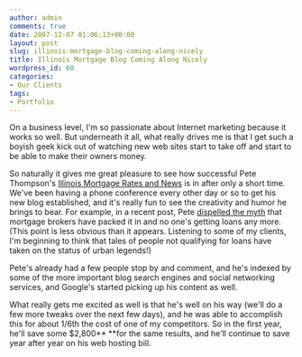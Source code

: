 ```yaml
---
author: admin
comments: true
date: 2007-12-07 01:06:13+00:00
layout: post
slug: illinois-mortgage-blog-coming-along-nicely
title: Illinois Mortgage Blog Coming Along Nicely
wordpress_id: 60
categories:
- Our Clients
tags:
- Portfolio
---
```


On a business level, I'm so passionate about Internet marketing because it works so well.  But underneath it all, what really drives me is that I get such a boyish geek kick out of watching new web sites start to take off and start to be able to make their owners money.

So naturally it gives me great pleasure to see how successful Pete Thompson's [Illinois Mortgage Rates and News](http://www.ptmortgage.com/blog/) is in after only a short time.  We've been having a phone conference every other day or so to get his new blog established, and it's really fun to see the creativity and humor he brings to bear.  For example, in a recent post, Pete [dispelled the myth](http://www.ptmortgage.com/blog/2007/12/05/despite-what-youve-heard-mortgage-companies-are-still-in-the-business-of-lending-money/) that mortgage brokers have packed it in and no one's getting loans any more.  (This point is less obvious than it appears.  Listening to some of my clients, I'm beginning to think that tales of people not qualifying for loans have taken on the status of urban legends!)

Pete's already had a few people stop by and comment, and he's indexed by some of the more important blog search engines and social networking services, and Google's started picking up his content as well.

What really gets me excited as well is that he's well on his way (we'll do a few more tweaks over the next few days), and he was able to accomplish this for about 1/6th the cost of one of my competitors.  So in the first year, he'll save some $2,800** **for the same results, and he'll continue to save year after year on his web hosting bill.
